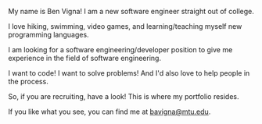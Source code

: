 My name is Ben Vigna!
I am a new software engineer straight out of college. 

I love hiking, swimming, video games, and learning/teaching myself new programming languages. 

I am looking for a software engineering/developer position to give me experience in the field of software engineering. 

I want to code! I want to solve problems! And I'd also love to help people in the process. 

So, if you are recruiting, have a look! This is where my portfolio resides.

If you like what you see, you can find me at bavigna@mtu.edu. 


